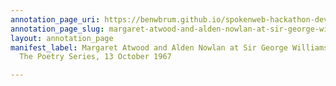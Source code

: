 ```yaml
---
annotation_page_uri: https://benwbrum.github.io/spokenweb-hackathon-development/annotations/margaret-atwood-and-alden-nowlan-at-sir-george-williams-university-the-poetry-series-13-october-1967-canvas-1-end.json
annotation_page_slug: margaret-atwood-and-alden-nowlan-at-sir-george-williams-university-the-poetry-series-13-october-1967-canvas-1-end
layout: annotation_page
manifest_label: Margaret Atwood and Alden Nowlan at Sir George Williams University,
  The Poetry Series, 13 October 1967

---
```

